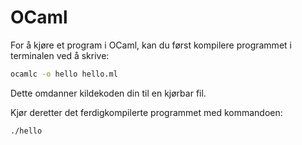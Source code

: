 # OCaml

For å kjøre et program i OCaml, kan du først kompilere programmet i terminalen ved å skrive:

```bash
ocamlc -o hello hello.ml
```

Dette omdanner kildekoden din til en kjørbar fil.

Kjør deretter det ferdigkompilerte programmet med kommandoen:

```bash
./hello
```